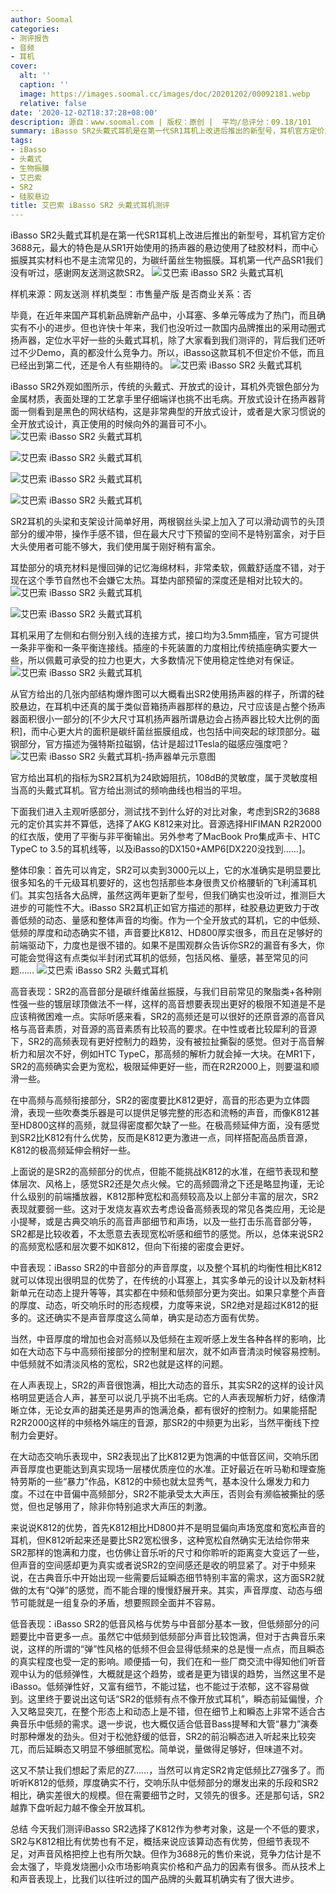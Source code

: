 ```yaml
---
author: Soomal
categories:
- 测评报告
- 音频
- 耳机
cover:
  alt: ''
  caption: ''
  image: https://images.soomal.cc/images/doc/20201202/00092181.webp
  relative: false
date: '2020-12-02T18:37:28+08:00'
description: 源自：www.soomal.com | 版权：原创 |  平均/总评分：09.18/101
summary: iBasso SR2头戴式耳机是在第一代SR1耳机上改进后推出的新型号，耳机官方定价3688元，最大的特色是从SR1开始使用的扬声器的悬边使用了硅胶材料，而中心振膜其实材料也不是主流常见的，为碳纤菌丝生物振膜……
tags:
- iBasso
- 头戴式
- 生物振膜
- 艾巴索
- SR2
- 硅胶悬边
title: 艾巴索 iBasso SR2 头戴式耳机测评
---
```


iBasso SR2头戴式耳机是在第一代SR1耳机上改进后推出的新型号，耳机官方定价3688元，最大的特色是从SR1开始使用的扬声器的悬边使用了硅胶材料，而中心振膜其实材料也不是主流常见的，为碳纤菌丝生物振膜。耳机第一代产品SR1我们没有听过，感谢网友送测这款SR2。
![艾巴索 iBasso SR2 头戴式耳机](https://images.soomal.cc/images/doc/20201126/00092081.webp)





 样机来源：网友送测
样机类型：市售量产版
是否商业关系：否

毕竟，在近年来国产耳机新品牌新产品中，小耳塞、多单元等成为了热门，而且确实有不小的进步。但也许快十年来，我们也没听过一款国内品牌推出的采用动圈式扬声器，定位水平好一些的头戴式耳机，除了大家看到我们测评的，背后我们还听过不少Demo，真的都没什么竞争力。所以，iBasso这款耳机不但定价不低，而且已经出到第二代，还是令人有些期待的。
![艾巴索 iBasso SR2 头戴式耳机](https://images.soomal.cc/images/doc/20201126/00092078.webp)




iBasso SR2外观如图所示，传统的头戴式、开放式的设计，耳机外壳银色部分为金属材质，表面处理的工艺拿手里仔细端详也挑不出毛病。开放式设计在扬声器背面一侧看到是黑色的网状结构，这是非常典型的开放式设计，或者是大家习惯说的全开放式设计，真正使用的时候向外的漏音可不小。
![艾巴索 iBasso SR2 头戴式耳机](https://images.soomal.cc/images/doc/20201126/00092083_01.webp)




![艾巴索 iBasso SR2 头戴式耳机](https://images.soomal.cc/images/doc/20201126/00092084_01.webp)




![艾巴索 iBasso SR2 头戴式耳机](https://images.soomal.cc/images/doc/20201126/00092085_01.webp)




![艾巴索 iBasso SR2 头戴式耳机](https://images.soomal.cc/images/doc/20201126/00092086_01.webp)




SR2耳机的头梁和支架设计简单好用，两根钢丝头梁上加入了可以滑动调节的头顶部分的缓冲带，操作手感不错，但在最大尺寸下预留的空间不是特别富余，对于巨大头使用者可能不够大，我们使用属于刚好稍有富余。

耳垫部分的填充材料是慢回弹的记忆海绵材料，非常柔软，佩戴舒适度不错，对于现在这个季节自然也不会嫌它太热。耳垫内部预留的深度还是相对比较大的。
![艾巴索 iBasso SR2 头戴式耳机](https://images.soomal.cc/images/doc/20201126/00092087_01.webp)




![艾巴索 iBasso SR2 头戴式耳机](https://images.soomal.cc/images/doc/20201126/00092089_01.webp)




耳机采用了左侧和右侧分别入线的连接方式，接口均为3.5mm插座，官方可提供一条非平衡和一条平衡连接线。插座的卡死装置的力度相比传统插座确实要大一些，所以佩戴可承受的拉力也更大，大多数情况下使用稳定性绝对有保证。
![艾巴索 iBasso SR2 头戴式耳机](https://images.soomal.cc/images/doc/20201126/00092093.webp)




从官方给出的几张内部结构爆炸图可以大概看出SR2使用扬声器的样子，所谓的硅胶悬边，在耳机中还真的属于类似音箱扬声器那样的悬边，尺寸应该是占整个扬声器面积很小一部分的[不少大尺寸耳机扬声器所谓悬边会占扬声器比较大比例的面积]，而中心更大片的面积是碳纤菌丝振膜组成，也包括中间突起的球顶部分。磁钢部分，官方描述为强特斯拉磁钢，估计是超过1Tesla的磁感应强度吧？
![艾巴索 iBasso SR2 头戴式耳机-扬声器单元示意图](https://images.soomal.cc/images/doc/20201202/00092180.webp)




官方给出耳机的指标为SR2耳机为24欧姆阻抗，108dB的灵敏度，属于灵敏度相当高的头戴式耳机。官方给出测试的频响曲线也相当的平坦。

下面我们进入主观听感部分，测试找不到什么好的对比对象，考虑到SR2的3688元的定价其实并不算低，选择了AKG K812来对比。音源选择HIFIMAN R2R2000的红衣版，使用了平衡与非平衡输出。另外参考了MacBook Pro集成声卡、HTC TypeC to 3.5的耳机线等，以及iBasso的DX150+AMP6[DX220没找到……]。

整体印象：首先可以肯定，SR2可以卖到3000元以上，它的水准确实是明显要比很多知名的千元级耳机要好的，这也包括那些本身很贵又价格腰斩的飞利浦耳机们。其实包括各大品牌，虽然这两年更新了型号，但我们确实也没听过，推测巨大进步的可能性不大。iBasso SR2耳机正如官方描述的那样，硅胶悬边更致力于改善低频的动态、量感和整体声音的均衡。作为一个全开放式的耳机，它的中低频、低频的厚度和动态确实不错，声音要比K812、HD800厚实很多，而且在足够好的前端驱动下，力度也是很不错的。如果不是围观群众告诉你SR2的漏音有多大，你可能会觉得这有点类似半封闭式耳机的低频，包括风格、量感，甚至常见的问题……
![艾巴索 iBasso SR2 头戴式耳机](https://images.soomal.cc/images/doc/20201126/00092091.webp)




高音表现：SR2的高音部分是碳纤维菌丝振膜，与我们目前常见的聚脂类+各种刚性强一些的镀层球顶做法不一样，这样的高音想要表现出更好的极限不知道是不是应该稍微困难一点。实际听感来看，SR2的高频还是可以很好的还原音源的高音风格与高音素质，对音源的高音素质有比较高的要求。在中性或者比较犀利的音源下，SR2的高频表现有更好控制力的趋势，没有被拉扯撕裂的感觉。但对于高音解析力和层次不好，例如HTC TypeC，那高频的解析力就会掉一大块。在MR1下，SR2的高频确实会更为宽松，极限延伸更好一些，而在R2R2000上，则要温和顺滑一些。

在中高频与高频衔接部分，SR2的密度要比K812更好，高音的形态更为立体圆滑，表现一些吹奏类乐器是可以提供足够完整的形态和流畅的声音，而像K812甚至HD800这样的高频，就显得密度都欠缺了一些。在极高频延伸方面，没有感觉到SR2比K812有什么优势，反而是K812更为激进一点，同样搭配高品质音源，K812的极高频延伸会稍好一些。

上面说的是SR2的高频部分的优点，但能不能挑战K812的水准，在细节表现和整体层次、风格上，感觉SR2还是欠点火候。它的高频圆滑之下还是略显拘谨，无论什么级别的前端播放器，K812那种宽松和高频较高及以上部分丰富的层次，SR2表现就要弱一些。这对于发烧友喜欢去考虑设备高频表现的常见各类应用，无论是小提琴，或是古典交响乐的高音声部细节和声场，以及一些打击乐高音部分等，SR2都是比较收着，不太愿意去表现宽松听感和细节的感觉。所以，总体来说SR2的高频宽松感和层次要不如K812，但向下衔接的密度会更好。

中音表现：iBasso SR2的中音部分的声音厚度，以及整个耳机的均衡性相比K812就可以体现出很明显的优势了，在传统的小耳塞上，其实多单元的设计以及新材料新单元在动态上提升等等，其实都在中频和低频部分更为突出。如果只拿整个声音的厚度、动态，听交响乐时的形态规模，力度等来说，SR2绝对是超过K812的挺多的。这还确实不是声音厚度这么简单，确实是动态方面有优势。

当然，中音厚度的增加也会对高频以及低频在主观听感上发生各种各样的影响，比如在大动态下与中高频衔接部分的控制里和层次，就不如声音清淡时候容易控制。中低频就不如清淡风格的宽松，SR2也就是这样的问题。

在人声表现上，SR2的声音很饱满，相比大动态的音乐，其实SR2的这样的设计风格明显更适合人声，甚至可以说几乎挑不出毛病。它的人声表现解析力好，结像清晰立体，无论女声的甜美还是男声的饱满沧桑，都有很好的控制力。如果能搭配R2R2000这样的中频格外端庄的音源，那SR2的中频更为出彩，当然平衡线下控制力会更好。

在大动态交响乐表现中，SR2表现出了比K812更为饱满的中低音区间，交响乐团声音厚度也更能达到真实现场一层楼优质座位的水准。正好最近在听马勒和理查施特劳斯的一些“暴力”作品，K812的中频也就太显秀气，基本没什么爆发力和力度。不过在中音偏中高频部分，SR2不能承受太大声压，否则会有濒临被撕扯的感觉，但也足够用了，除非你特别追求大声压的刺激。

来说说K812的优势，首先K812相比HD800并不是明显偏向声场宽度和宽松声音的耳机，但K812听起来还是要比SR2宽松很多，这种宽松自然确实无法给你带来SR2那样的饱满和力度，也仿佛让音乐听的尺寸和你聆听的距离变大变远了一些，但声音的空间感却更为真实或者说SR2的空间感还是收的明显紧了。对于中频来说，在古典音乐中开始出现一些需要后延瞬态细节特别丰富的需求，这方面SR2就做的太有“Q弹”的感觉，而不能合理的慢慢舒展开来。其实，声音厚度、动态与细节可能就是一组复杂的矛盾，想要照顾全面并不容易。

低音表现：iBasso SR2的低音风格与优势与中音部分基本一致，但低频部分的问题要比中音更多一点。虽然它中低频到低频部分声音比较饱满，但对于古典音乐来说，这样的所谓的“弹”性风格的低频不但会显得低频来的总是慢一点点，而且瞬态的真实程度也受一定的影响。顺便插一句，我们在和一些厂商交流中得知他们听音观中认为的低频弹性，大概就是这个趋势，或者是更为错误的趋势，当然这里不是iBasso。低频弹性好，又富有细节，不能过猛，也不能过于浓郁，这不容易做到。这里终于要说出这句话“SR2的低频有点不像开放式耳机”，瞬态前延偏慢，介入又略显突兀，在整个形态上和动态上是不错，但在细节上和瞬态上非常不适合古典音乐中低频的需求。退一步说，也大概仅适合低音Bass提琴和大管“暴力”演奏时那种爆发的劲头。但对于松弛舒缓的低音，SR2的前沿瞬态进入听起来比较突兀，而后延瞬态又明显不够细腻宽松。简单说，量做得足够好，但味道不对。

这又不禁让我们想起了索尼的Z7……，当然可以肯定SR2肯定低频比Z7强多了。而听听K812的低频，厚度确实不行，交响乐队中低频部分的爆发出来的乐段和SR2相比，确实差很大的规模。但在需要细节之时，又领先的很多。还是那句话，SR2越靠下盘听起力越不像全开放耳机。

总结
今天我们测评iBasso SR2选择了K812作为参考对象，这是一个不低的要求，SR2与K812相比有优势也有不足，概括来说应该算动态有优势，但细节表现不足，对声音风格把控上也有所欠缺。但作为3688元的售价来说，竞争力估计是不会太强了，毕竟发烧圈小众市场影响真实价格和产品力的因素有很多。而从技术上和声音表现上，比我们以往听过的国产品牌的头戴耳机确实有了很大进步。